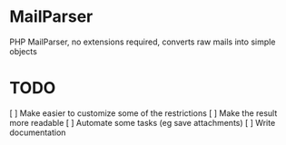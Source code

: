 # MailParser
PHP MailParser, no extensions required, converts raw mails into simple objects

# TODO
[ ] Make easier to customize some of the restrictions
[ ] Make the result more readable
[ ] Automate some tasks (eg save attachments)
[ ] Write documentation
